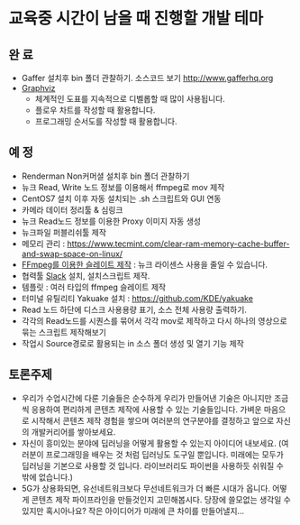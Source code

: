 # 교육중 시간이 남을 때 진행할 개발 테마

## 완 료
- Gaffer 설치후 bin 폴더 관찰하기. 소스코드 보기 http://www.gafferhq.org
- [Graphviz](graphviz.md)
    - 체계적인 도표를 지속적으로 디벨롭할 때 많이 사용됩니다.
    - 플로우 차트를 작성할 때 활용합니다.
    - 프로그래밍 순서도를 작성할 때 활용합니다.

## 예 정
- Renderman Non커머셜 설치후 bin 폴더 관찰하기
- 뉴크 Read, Write 노드 정보를 이용해서 ffmpeg로 mov 제작
- CentOS7 설치 이후 자동 설치되는 .sh 스크립트와 GUI 연동
- 카메라 데이터 정리툴 & 심링크
- 뉴크 Read노드 정보를 이용한 Proxy 이미지 자동 생성
- 뉴크파일 퍼블리쉬툴 제작
- 메모리 관리 : https://www.tecmint.com/clear-ram-memory-cache-buffer-and-swap-space-on-linux/
- [FFmpeg를 이용한 슬레이트 제작](slate_ffmpeg.md) : 뉴크 라이센스 사용을 줄일 수 있습니다.
- 협력툴 [Slack](docs/slack.md) 설치, 설치스크립트 제작.
- 템플릿 : 여러 타입의 ffmpeg 슬레이트 제작
- 터미널 유틸리티 Yakuake 설치 : https://github.com/KDE/yakuake
- Read 노드 하단에 디스크 사용용량 표기, 소스 전체 사용량 출력하기.
- 각각의 Read노드를 시퀀스를 묶어서 각각 mov로 제작하고 다시 하나의 영상으로 묶는 스크립트 제작해보기
- 작업시 Source경로로 활용되는 in 소스 폴더 생성 및 열기 기능 제작


## 토론주제
- 우리가 수업시간에 다룬 기술들은 순수하게 우리가 만들어낸 기술은 아니지만 조금씩 응용하여 편리하게 콘텐츠 제작에 사용할 수 있는 기술들입니다. 가벼운 마음으로 시작해서 콘텐츠 제작 경험을 쌓으며 여러분의 연구분야를 결정하고 앞으로 자신의 개발커리어를 쌓아보세요.
- 자신이 흥미있는 분야에 딥러닝을 어떻게 활용할 수 있는지 아이디어 내보세요. (여러분이 프로그래밍을 배우는 것 처럼 딥러닝도 도구일 뿐입니다. 미래에는 모두가 딥러닝을 기본으로 사용할 것 입니다. 라이브러리도 파이썬을 사용하듯 쉬워질 수 밖에 없습니다.)
- 5G가 상용화되면, 유선네트워크보다 무선네트워크가 더 빠른 시대가 옵니다. 어떻게 콘텐츠 제작 파이프라인을 만들것인지 고민해봅시다. 당장에 쓸모없는 생각일 수 있지만 혹시아나요? 작은 아이디어가 미래에 큰 차이를 만들어낼지...
